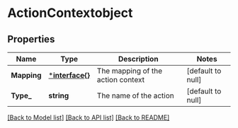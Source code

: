 # ActionContextobject

## Properties
Name | Type | Description | Notes
------------ | ------------- | ------------- | -------------
**Mapping** | [***interface{}**](interface{}.md) | The mapping of the action context | [default to null]
**Type_** | **string** | The name of the action | [default to null]

[[Back to Model list]](../README.md#documentation-for-models) [[Back to API list]](../README.md#documentation-for-api-endpoints) [[Back to README]](../README.md)


